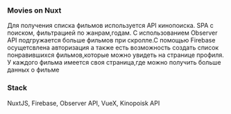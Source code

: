 ### Movies on Nuxt
Для получения списка фильмов используется API кинопоиска. SPA с поиском, фильтрацией по жанрам,годам. С использованием Observer API подгружается больше фильмов при скролле.С помощью Firebase осущетсвлена авторизация а также есть возможность создать список понравившихся фильмов,которые можно увидеть на странице профиля. У каждого фильма имеется своя страница,где можно получить больше данных о фильме

### Stack
NuxtJS, Firebase, Observer API, VueX, Kinopoisk API
